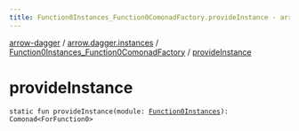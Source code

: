 ```yaml
---
title: Function0Instances_Function0ComonadFactory.provideInstance - arrow-dagger
---
```


[arrow-dagger](../../index.html) / [arrow.dagger.instances](../index.html) / [Function0Instances_Function0ComonadFactory](index.html) / [provideInstance](./provide-instance.html)

# provideInstance

`static fun provideInstance(module: `[`Function0Instances`](../-function0-instances/index.html)`): Comonad<ForFunction0>`